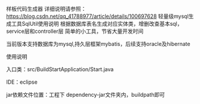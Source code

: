 样板代码生成器
详细说明请参照：https://blog.csdn.net/qq_41788977/article/details/100697628 轻量级mysql生成工具SqlUtil使用说明
根据数据库表名生成对应实体类，增删改查基本sql，service层和controller层
简单的小工具，节省大量开发时间

当前版本支持数据库为mysql,持久层框架mybatis，后续支持oracle及hibernate

使用说明

入口类：src/BuildStartApplication/Start.java

IDE：eclipse

jar依赖文件位置：工程下 dependency-jar文件夹内，buildpath即可
